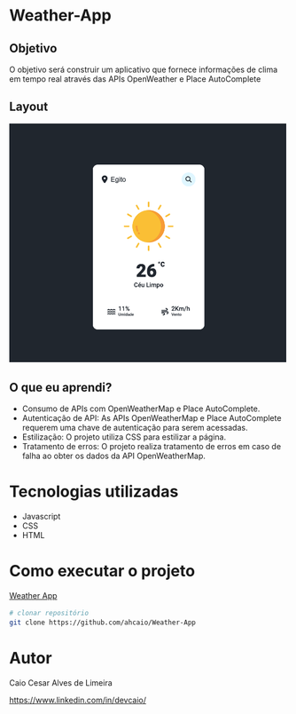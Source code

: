 # Weather-App

## Objetivo
O objetivo será construir um aplicativo que fornece informações de clima em tempo real através das APIs OpenWeather e Place AutoComplete

## Layout
<img src="https://github.com/ahcaio/Weather-App/blob/main/assets/Captura%20de%20ecr%C3%A3%2004.03.2023%20%C3%A0s%2015.22.43%20PM.png" width="500px" />  

## O que eu aprendi?

* Consumo de APIs com OpenWeatherMap e Place AutoComplete.
* Autenticação de API: As APIs OpenWeatherMap e Place AutoComplete requerem uma chave de autenticação para serem acessadas.
* Estilização: O projeto utiliza CSS para estilizar a página.
* Tratamento de erros: O projeto realiza tratamento de erros em caso de falha ao obter os dados da API OpenWeatherMap.

# Tecnologias utilizadas
- Javascript
- CSS
- HTML

# Como executar o projeto
 <a href="https://ahcaio.github.io/Weather-App/"> Weather App </a>


```bash
# clonar repositório
git clone https://github.com/ahcaio/Weather-App
```

# Autor

Caio Cesar Alves de Limeira

https://www.linkedin.com/in/devcaio/
